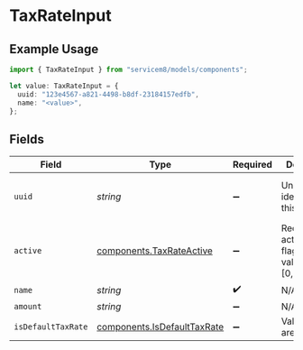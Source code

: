 # TaxRateInput

## Example Usage

```typescript
import { TaxRateInput } from "servicem8/models/components";

let value: TaxRateInput = {
  uuid: "123e4567-a821-4498-b8df-23184157edfb",
  name: "<value>",
};
```

## Fields

| Field                                                                      | Type                                                                       | Required                                                                   | Description                                                                | Example                                                                    |
| -------------------------------------------------------------------------- | -------------------------------------------------------------------------- | -------------------------------------------------------------------------- | -------------------------------------------------------------------------- | -------------------------------------------------------------------------- |
| `uuid`                                                                     | *string*                                                                   | :heavy_minus_sign:                                                         | Unique identifier for this record                                          | 123e4567-a821-4498-b8df-23184157edfb                                       |
| `active`                                                                   | [components.TaxRateActive](../../models/components/taxrateactive.md)       | :heavy_minus_sign:                                                         | Record active/deleted flag.  Valid values are [0,1]                        |                                                                            |
| `name`                                                                     | *string*                                                                   | :heavy_check_mark:                                                         | N/A                                                                        |                                                                            |
| `amount`                                                                   | *string*                                                                   | :heavy_minus_sign:                                                         | N/A                                                                        |                                                                            |
| `isDefaultTaxRate`                                                         | [components.IsDefaultTaxRate](../../models/components/isdefaulttaxrate.md) | :heavy_minus_sign:                                                         |  Valid values are [0,1]                                                    |                                                                            |